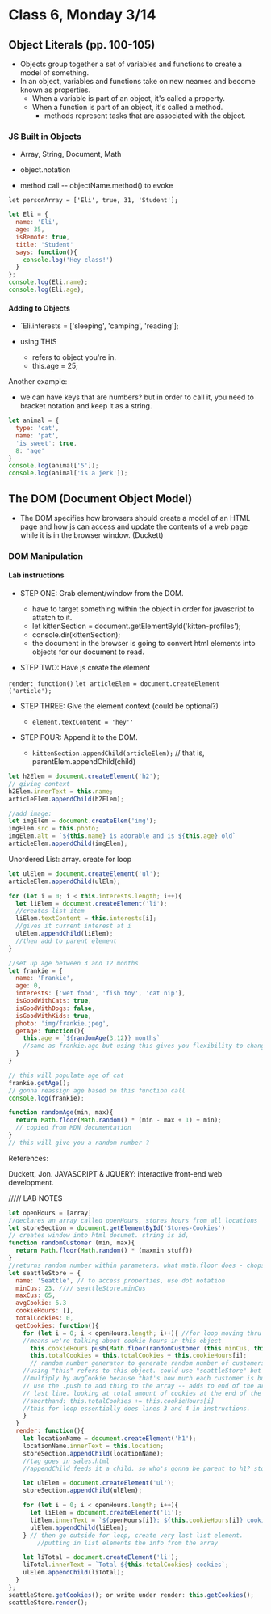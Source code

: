 #  Class 6, Monday 3/14

## Object Literals (pp. 100-105)

- Objects group together a set of variables and functions to create a model of something. 
- In an object, variables and functions take on new neames and become known as properties.
  - When a variable is part of an object, it's called a property.
  - When a function is part of an object, it's called a method.
    - methods represent tasks that are associated with the object.

### JS Built in Objects

- Array, String, Document, Math

- object.notation
  
- method call -- objectName.method() to evoke

`let personArray = ['Eli', true, 31, 'Student'];`

```js
let Eli = {
  name: 'Eli',
  age: 35,
  isRemote: true,
  title: 'Student'
  says: function(){
    console.log('Hey class!')
  }
};
console.log(Eli.name);
console.log(Eli.age);
```

#### Adding to Objects

- `Eli.interests = ['sleeping', 'camping', 'reading'];

- using THIS
  - refers to object you're in.
  - this.age = 25;

Another example:

- we can have keys that are numbers? but in order to call it, you need to bracket notation and keep it as a string.

```js
let animal = {
  type: 'cat',
  name: 'pat',
  'is sweet': true,
  8: 'age'
}
console.log(animal['5']);
console.log(animal['is a jerk']);
```

## The DOM (Document Object Model)

- The DOM specifies how browsers should create a model of an HTML page and how js can access and update the contents of a web page while it is in the browser window. (Duckett)

### DOM Manipulation

#### Lab instructions

- STEP ONE: Grab element/window from the DOM.
  - have to target something within the object in order for javascript to attatch to it.
  - let kittenSection = document.getElementById('kitten-profiles');
  - console.dir(kittenSection);
  - the document in the browser is going to convert html elements into objects for our document to read.

- STEP TWO: Have js create the element

`render: function()`
  `let articleElem = document.createElement ('article');`

- STEP THREE: Give the element context (could be optional?)
  - `element.textContent = 'hey''`

- STEP FOUR: Append it to the DOM.
  - `kittenSection.appendChild(articleElem);`
  // that is, parentElem.appendChild(child)

```js
let h2Elem = document.createElement('h2');
// giving context
h2Elem.innerText = this.name;
articleElem.appendChild(h2Elem);

//add image:
let imgElem = document.createElem('img');
imgElem.src = this.photo;
imgElem.alt = `${this.name} is adorable and is ${this.age} old`
articleElem.appendChild(imgElem);
```

Unordered List: array. create for loop
```js
let ulElem = document.createElement('ul');
articleElem.appendChild(ulElm);

for (let i = 0; i < this.interests.length; i++){
  let liElem = document.createElement('li');
  //creates list item
  liElem.textContent = this.interests[i];
  //gives it current interest at i
  ulElem.appendChild(liElem);
  //then add to parent element
}
```


```js
//set up age between 3 and 12 months
let frankie = {
  name: 'Frankie',
  age: 0,
  interests: ['wet food', 'fish toy', 'cat nip'],
  isGoodWithCats: true,
  isGoodWithDogs: false,
  isGoodWithKids: true,
  photo: 'img/frankie.jpeg',
  getAge: function(){
    this.age = `${randomAge(3,12)} months`
    //same as frankie.age but using this gives you flexibility to change variable name. this refers to object you're in.
  }
}

// this will populate age of cat
frankie.getAge();
// gonna reassign age based on this function call
console.log(frankie);

function randomAge(min, max){
  return Math.floor(Math.random() * (min - max + 1) + min);
  // copied from MDN documentation
}
// this will give you a random number ? 
```

References:

Duckett, Jon. JAVASCRIPT & JQUERY: interactive front-end web development.

///// LAB NOTES

```js
let openHours = [array]
//declares an array called openHours, stores hours from all locations
let storeSection = document.getElementById('Stores-Cookies')
// creates window into html documet. string is id, 
function randomCustomer (min, max){
  return Math.floor(Math.random() * (maxmin stuff))
}
//returns random number within parameters. what math.floor does - chops off any decimals
let seattleStore = {
  name: 'Seattle', // to access properties, use dot notation
  minCus: 23, //// seattleStore.minCus
  maxCus: 65,
  avgCookie: 6.3
  cookieHours: [],
  totalCookies: 0,
  getCookies: function(){
    for (let i = 0; i < openHours.length; i++){ //for loop moving thru array using indexes starting at 0.
    //means we're talking about cookie hours in this object
      this.cookieHours.push(Math.floor(randomCustomer (this.minCus, this.maxCus) * this.avgCookie));
      this.totalCookies = this.totalCookies + this.cookieHours[i];
      // random number generator to generate random number of customers. // could say math.floor but use math.ciel.
    //using "this" refers to this object. could use "seattleStore" but using this helps in case you change the name.
    //multiply by avgCookie because that's how much each customer is buying at each store.
    // use the .push to add thing to the array -- adds to end of the array. push it to end of the array.
    // last line. looking at total amount of cookies at the end of the day. so this line, every time you increment, it adds a new number. this.totalCookies = 0. then this.cookieHours reassigns totalCookies as new number. .... and totalCookies will be holding that complete sum.
    //shorthand: this.totalCookies += this.cookieHours[i]
    //this for loop essentially does lines 3 and 4 in instructions.
    } 
  }
  render: function(){
    let locationName = document.createElement('h1');
    locationName.innerText = this.location;
    storeSection.appendChild(locationName);
    //tag goes in sales.html
    //appendChild feeds it a child. so who's gonna be parent to h1? storeSection.

    let ulElem = document.createElement('ul');
    storeSection.appendChild(ulElem);

    for (let i = 0; i < openHours.length; i++){
      let liElem = document.createElement('li');
      liElem.innerText = `${openHours[i]}: ${this.cookieHours[i]} cookies`;
      ulElem.appendChild(liElem);
    } // then go outside for loop, create very last list element.
        //putting in list elements the info from the array

    let liTotal = document.createElement('li');
    liTotal.innerText = `Total ${this.totalCookies} cookies`;
    ulElem.appendChild(liTotal);
  }
};
seattleStore.getCookies(); or write under render: this.getCookies();
seattleStore.render();

```